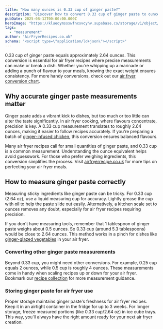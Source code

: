 ```yaml
---
title: "How many ounces is 0.33 cup of ginger paste?"
description: "Discover how to convert 0.33 cup of ginger paste to ounces in seconds. Perfect for air fryer recipes and precise cooking measurements."
pubDate: 2025-08-12T00:00:00.000Z
heroImage: "https://klueoymssxwfnxsvcyhv.supabase.co/storage/v1/object/public/md/how-many-ounces-is-0-33-cup-ginger-paste-e50e4b6c.webp"
tags:
  - "measurement"
author: "AirFryerRecipes.co.uk"
schema: "<script type=\"application/ld+json\"></script>"
---
```


<p>0.33 cup of ginger paste equals approximately 2.64 ounces. This conversion is essential for air fryer recipes where precise measurements can make or break a dish. Whether you're whipping up a marinade or adding a punch of flavour to your meals, knowing the exact weight ensures consistency. For more handy conversions, check out our <a href=https://www.airfryerrecipe.co.uk/air-fryer-conversion-chart>air fryer conversion chart</a>.</p>

<h2>Why accurate ginger paste measurements matter</h2>
<p>Ginger paste adds a vibrant kick to dishes, but too much or too little can alter the taste significantly. In air fryer cooking, where flavours concentrate, precision is key. A 0.33 cup measurement translates to roughly 2.64 ounces, making it easier to follow recipes accurately. If you're preparing a batch of <a href=https://www.airfryerrecipe.co.uk/recipe-category/chicken>ginger-infused chicken</a>, this conversion ensures balanced flavours.</p>
<p>Many air fryer recipes call for small quantities of ginger paste, and 0.33 cup is a common measurement. Understanding the ounce equivalent helps avoid guesswork. For those who prefer weighing ingredients, this conversion simplifies the process. Visit <a href=https://www.airfryerrecipe.co.uk>airfryerrecipe.co.uk</a> for more tips on perfecting your air fryer meals.</p>

<h2>How to measure ginger paste correctly</h2>
<p>Measuring sticky ingredients like ginger paste can be tricky. For 0.33 cup (2.64 oz), use a liquid measuring cup for accuracy. Lightly grease the cup with oil to help the paste slide out easily. Alternatively, a kitchen scale set to ounces removes any doubt, especially for air fryer recipes requiring precision.</p>
<p>If you don't have measuring tools, remember that 1 tablespoon of ginger paste weighs about 0.5 ounces. So 0.33 cup (around 5.3 tablespoons) would be close to 2.64 ounces. This method works in a pinch for dishes like <a href=https://www.airfryerrecipe.co.uk/recipe-category/vegetables>ginger-glazed vegetables</a> in your air fryer.</p>

<h3>Converting other ginger paste measurements</h3>
<p>Beyond 0.33 cup, you might need other conversions. For example, 0.25 cup equals 2 ounces, while 0.5 cup is roughly 4 ounces. These measurements come in handy when scaling recipes up or down for your air fryer. Bookmark our <a href=https://www.airfryerrecipe.co.uk/recipes>recipe collection</a> for more measurement guidance.</p>

<h3>Storing ginger paste for air fryer use</h3>
<p>Proper storage maintains ginger paste's freshness for air fryer recipes. Keep it in an airtight container in the fridge for up to 3 weeks. For longer storage, freeze measured portions (like 0.33 cup/2.64 oz) in ice cube trays. This way, you'll always have the right amount ready for your next air fryer creation.</p>